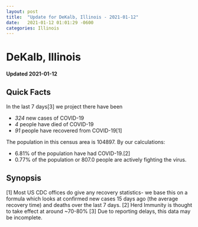 ```yaml
---
layout: post
title:  "Update for DeKalb, Illinois - 2021-01-12"
date:   2021-01-12 01:01:29 -0600
categories: Illinois
---
```


# DeKalb, Illinois
#### Updated 2021-01-12

## Quick Facts

In the last 7 days[3] we project there have been
- *324* new cases of COVID-19
- *4* people have died of COVID-19
- *91* people have recovered from COVID-19[1]

The population in this census area is 104897. By our calculations:
- 6.81% of the population have had COVID-19.[2]
- 0.77% of the population or 807.0 people are actively fighting the virus.

## Synopsis




[1] Most US CDC offices do give any recovery statistics- we base this on a formula which looks at confirmed new cases
15 days ago (the average recovery time) and deaths over the last 7 days.
[2] Herd Immunity is thought to take effect at around ~70-80%
[3] Due to reporting delays, this data may be incomplete. 
    